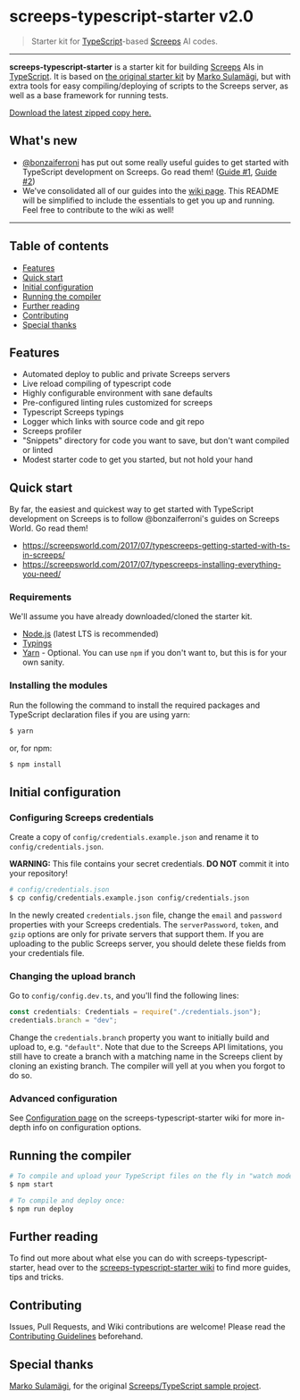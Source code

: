 # screeps-typescript-starter v2.0

> Starter kit for [TypeScript](http://www.typescriptlang.org/)-based [Screeps](https://screeps.com/) AI codes.

-----

**screeps-typescript-starter** is a starter kit for building [Screeps](https://screeps.com/) AIs in [TypeScript](http://www.typescriptlang.org/).
It is based on [the original starter kit](https://github.com/MarkoSulamagi/Screeps-typescript-sample-project) by [Marko Sulamägi](https://github.com/MarkoSulamagi), but with extra tools for easy compiling/deploying of scripts to the Screeps server, as well as a base framework for running tests.

[Download the latest zipped copy here.](https://github.com/screepers/screeps-typescript-starter/archive/master.zip)

## What's new

* [@bonzaiferroni](https://github.com/bonzaiferroni) has put out some really useful guides to get started with TypeScript development on Screeps. Go read them! ([Guide #1](https://screepsworld.com/2017/07/typescreeps-getting-started-with-ts-in-screeps/), [Guide #2](https://screepsworld.com/2017/07/typescreeps-installing-everything-you-need/))
* We've consolidated all of our guides into the [wiki page](https://github.com/screepers/screeps-typescript-starter/wiki). This README will be simplified to include the essentials to get you up and running. Feel free to contribute to the wiki as well!

---

## Table of contents

* [Features](#features)
* [Quick start](#quick-start)
* [Initial configuration](#initial-configuration)
* [Running the compiler](#running-the-compiler)
* [Further reading](#further-reading)
* [Contributing](#contributing)
* [Special thanks](#special-thanks)

## Features

- Automated deploy to public and private Screeps servers
- Live reload compiling of typescript code
- Highly configurable environment with sane defaults
- Pre-configured linting rules customized for screeps
- Typescript Screeps typings
- Logger which links with source code and git repo
- Screeps profiler
- "Snippets" directory for code you want to save, but don't want compiled or linted
- Modest starter code to get you started, but not hold your hand

## Quick start

By far, the easiest and quickest way to get started with TypeScript development on Screeps is to follow @bonzaiferroni's guides on Screeps World. Go read them!

* https://screepsworld.com/2017/07/typescreeps-getting-started-with-ts-in-screeps/
* https://screepsworld.com/2017/07/typescreeps-installing-everything-you-need/

### Requirements

We'll assume you have already downloaded/cloned the starter kit.

* [Node.js](https://nodejs.org/en/) (latest LTS is recommended)
* [Typings](https://github.com/typings/typings)
* [Yarn](https://yarnpkg.com/en/) - Optional. You can use `npm` if you don't want to, but this is for your own sanity.

### Installing the modules

Run the following the command to install the required packages and TypeScript declaration files if you are using yarn:

```bash
$ yarn
```

or, for npm:

```bash
$ npm install
```

## Initial configuration

### Configuring Screeps credentials

Create a copy of `config/credentials.example.json` and rename it to `config/credentials.json`.

**WARNING:** This file contains your secret credentials. **DO NOT** commit it into your repository!

```bash
# config/credentials.json
$ cp config/credentials.example.json config/credentials.json
```

In the newly created `credentials.json` file, change the `email` and `password` properties with your Screeps credentials.  The `serverPassword`, `token`, and `gzip` options are only for private servers that support them.  If you are uploading to the public Screeps server, you should delete these fields from your credentials file.

### Changing the upload branch

Go to `config/config.dev.ts`, and you'll find the following lines:

```ts
const credentials: Credentials = require("./credentials.json");
credentials.branch = "dev";
```

Change the `credentials.branch` property you want to initially build and upload to, e.g. `"default"`. Note that due to the Screeps API limitations, you still have to create a branch with a matching name in the Screeps client by cloning an existing branch. The compiler will yell at you when you forgot to do so.

### Advanced configuration

See [Configuration page](https://github.com/screepers/screeps-typescript-starter/wiki/Configuration) on the screeps-typescript-starter wiki for more in-depth info on configuration options.

## Running the compiler

```bash
# To compile and upload your TypeScript files on the fly in "watch mode":
$ npm start

# To compile and deploy once:
$ npm run deploy
```

## Further reading

To find out more about what else you can do with screeps-typescript-starter, head over to the [screeps-typescript-starter wiki](https://github.com/screepers/screeps-typescript-starter/wiki) to find more guides, tips and tricks.

## Contributing

Issues, Pull Requests, and Wiki contributions are welcome! Please read the [Contributing Guidelines](CONTRIBUTING.md) beforehand.

## Special thanks

[Marko Sulamägi](https://github.com/MarkoSulamagi), for the original [Screeps/TypeScript sample project](https://github.com/MarkoSulamagi/Screeps-typescript-sample-project).
